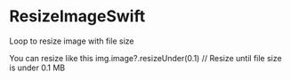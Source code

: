 # ResizeImageSwift
Loop to resize image with file size

You can resize like this 
img.image?.resizeUnder(0.1) // Resize until file size is under 0.1 MB
